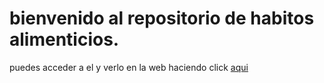 # bienvenido al repositorio de habitos alimenticios.

puedes acceder a el y verlo en la web haciendo click [aqui](https://yaneliherdz98.github.io/salud/index.html)
